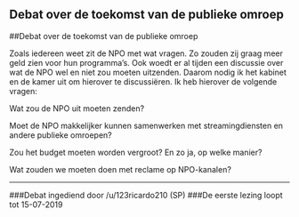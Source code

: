 ## Debat over de toekomst van de publieke omroep 
 
##Debat over de toekomst van de publieke omroep

Zoals iedereen weet zit de NPO met wat vragen. Zo zouden zij graag meer geld zien voor hun programma’s. Ook woedt er al tijden een discussie over wat de NPO wel en niet zou moeten uitzenden. Daarom nodig ik het kabinet en de kamer uit om hierover te discussiëren. Ik heb hierover de volgende vragen:

Wat zou de NPO uit moeten zenden?

Moet de NPO makkelijker kunnen samenwerken met streamingdiensten en andere publieke omroepen?

Zou het budget moeten worden vergroot? En zo ja, op welke manier?

Wat zouden we moeten doen met reclame op NPO-kanalen?

---
###Debat ingediend door /u/123ricardo210 (SP)
###De eerste lezing loopt tot 15-07-2019